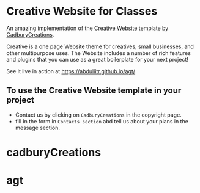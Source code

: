 # Creative Website for Classes

An amazing implementation of the [Creative Website](http://abduliitr.github.io/agt/) template by [CadburyCreations](http://abduliitr.github.io/homework/).

Creative is a one page Website theme for creatives, small businesses, and other multipurpose uses.
The Website includes a number of rich features and plugins that you can use as a great boilerplate for your next project! 

See it live in action at <https://abduliitr.github.io/agt/>

## To use the Creative Website template in your project

- Contact us by clicking on `CadburyCreations` in the copyright page.
- fill in the form in `Contacts section` abd tell us about your plans in the message section.

# cadburyCreations
# agt
